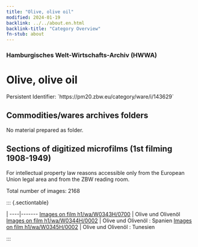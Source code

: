 ```yaml
---
title: "Olive, olive oil"
modified: 2024-01-19
backlink: ../../about.en.html
backlink-title: "Category Overview"
fn-stub: about
---
```


### Hamburgisches Welt-Wirtschafts-Archiv (HWWA)

# Olive, olive oil

<div class="hint">Persistent Identifier: `https://pm20.zbw.eu/category/ware/i/143629`</div>







## Commodities/wares archives folders





No material prepared as folder.



<a id="filmsections" />

## Sections of digitized microfilms (1st filming 1908-1949)

<p>For intellectual property law reasons accessible only from the European Union legal area and from the ZBW reading room.</p>



<p>Total number of images: 2168</p>




::: {.sectiontable}

 | 
----|-------
<a class="btn" href="https://pm20.zbw.eu/film/h1/wa/W0343H/0700" rel="nofollow">Images on film h1/wa/W0343H/0700</a> | Olive und Olivenöl
<a class="btn" href="https://pm20.zbw.eu/film/h1/wa/W0344H/0002" rel="nofollow">Images on film h1/wa/W0344H/0002</a> | Olive und Olivenöl : Spanien
<a class="btn" href="https://pm20.zbw.eu/film/h1/wa/W0345H/0002" rel="nofollow">Images on film h1/wa/W0345H/0002</a> | Olive und Olivenöl : Tunesien


:::
















